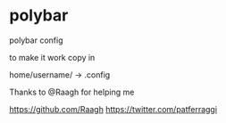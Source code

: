 # polybar
 polybar config
 
 to make it work copy in 
 
 home/username/ -> .config


Thanks to @Raagh for helping me

https://github.com/Raagh
https://twitter.com/patferraggi

